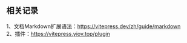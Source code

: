 ## 相关记录

1、文档Markdown扩展语法：https://vitepress.dev/zh/guide/markdown <br/>
2、插件：https://vitepress.yiov.top/plugin <br/>